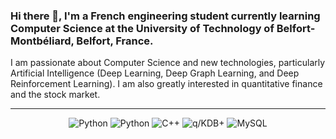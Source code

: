 ### Hi there 👋, I'm a French engineering student currently learning Computer Science at the University of Technology of Belfort-Montbéliard, Belfort, France.

I am passionate about Computer Science and new technologies, particularly Artificial Intelligence (Deep Learning, Deep Graph Learning, and Deep Reinforcement Learning). 
I am also greatly interested in quantitative finance and the stock market.

-----
<div align="center">
  <div align="inline">
    <img alt="Python" src="https://img.shields.io/badge/python-3670A0?style=for-the-badge&logo=python&logoColor=ffdd54">
    <img alt="Python" src="https://img.shields.io/badge/PyTorch-%23EE4C2C.svg?style=for-the-badge&logo=PyTorch&logoColor=white">
    <img alt="C++" src="https://img.shields.io/badge/c++-%2300599C.svg?style=for-the-badge&logo=c%2B%2B&logoColor=white">
    <img alt="q/KDB+" src="https://img.shields.io/badge/q/KDB+-162E2E?style=for-the-badge&logo=kx&logoColor=white">
    <img alt="MySQL" src="https://img.shields.io/badge/mysql-%2300f.svg?style=for-the-badge&logo=mysql&logoColor=white">
  </div>
</div>
